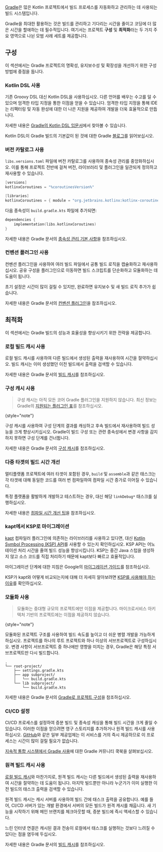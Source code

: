 [//]: # (title: Gradle 모범 사례)

[Gradle](https://docs.gradle.org/current/userguide/userguide.html)은 많은 Kotlin 프로젝트에서 빌드 프로세스를 자동화하고 관리하는 데 사용되는 빌드 시스템입니다.

Gradle을 최대한 활용하는 것은 빌드를 관리하고 기다리는 시간을 줄이고 코딩에 더 많은 시간을 할애하는 데 필수적입니다. 여기서는 프로젝트 **구성** 및 **최적화**라는 두 가지 주요 영역으로 나뉜 모범 사례 세트를 제공합니다.

## 구성

이 섹션에서는 Gradle 프로젝트의 명확성, 유지보수성 및 확장성을 개선하기 위한 구성 방법에 중점을 둡니다.

### Kotlin DSL 사용

기존 Groovy DSL 대신 Kotlin DSL을 사용하십시오. 다른 언어를 배우는 수고를 덜 수 있으며 엄격한 타입 지정을 통한 이점을 얻을 수 있습니다. 엄격한 타입 지정을 통해 IDE는 리팩터링 및 자동 완성에 대한 더 나은 지원을 제공하여 개발을 더욱 효율적으로 만듭니다.

자세한 내용은 [Gradle의 Kotlin DSL 입문서](https://docs.gradle.org/current/userguide/kotlin_dsl.html)에서 찾아볼 수 있습니다.

Kotlin DSL이 Gradle 빌드의 기본값이 된 것에 대한 Gradle [블로그](https://blog.gradle.org/kotlin-dsl-is-now-the-default-for-new-gradle-builds)를 읽어보십시오.

### 버전 카탈로그 사용

`libs.versions.toml` 파일에 버전 카탈로그를 사용하여 종속성 관리를 중앙화하십시오. 이를 통해 프로젝트 전반에 걸쳐 버전, 라이브러리 및 플러그인을 일관되게 정의하고 재사용할 수 있습니다.

```kotlin
[versions]
kotlinxCoroutines = "%coroutinesVersion%"

[libraries]
kotlinxCoroutines = { module = "org.jetbrains.kotlinx:kotlinx-coroutines-core", version.ref = "kotlinxCoroutines" }
```

다음 종속성이 `build.gradle.kts` 파일에 추가되면:

```kotlin
dependencies {
    implementation(libs.kotlinxCoroutines)
}
```

자세한 내용은 Gradle 문서의 [종속성 관리 기본 사항](https://docs.gradle.org/current/userguide/dependency_management_basics.html#version_catalog)을 참조하십시오.

### 컨벤션 플러그인 사용

<primary-label ref="advanced"/>

컨벤션 플러그인을 사용하여 여러 빌드 파일에서 공통 빌드 로직을 캡슐화하고 재사용하십시오. 공유 구성을 플러그인으로 이동하면 빌드 스크립트를 단순화하고 모듈화하는 데 도움이 됩니다.

초기 설정은 시간이 많이 걸릴 수 있지만, 완료하면 유지보수 및 새 빌드 로직 추가가 쉽습니다.

자세한 내용은 Gradle 문서의 [컨벤션 플러그인](https://docs.gradle.org/current/userguide/custom_plugins.html#sec:convention_plugins)을 참조하십시오.

## 최적화

이 섹션에서는 Gradle 빌드의 성능과 효율성을 향상시키기 위한 전략을 제공합니다.

### 로컬 빌드 캐시 사용

로컬 빌드 캐시를 사용하여 다른 빌드에서 생성된 출력을 재사용하여 시간을 절약하십시오. 빌드 캐시는 이미 생성했던 이전 빌드에서 출력을 검색할 수 있습니다.

자세한 내용은 Gradle 문서의 [빌드 캐시](https://docs.gradle.org/current/userguide/build_cache.html)를 참조하십시오.

### 구성 캐시 사용

> 구성 캐시는 아직 모든 코어 Gradle 플러그인을 지원하지 않습니다. 최신 정보는 Gradle의 [지원되는 플러그인 표](https://docs.gradle.org/current/userguide/configuration_cache.html#config_cache:plugins:core)를 참조하십시오.
>
{style="note"}

구성 캐시를 사용하여 구성 단계의 결과를 캐싱하고 후속 빌드에서 재사용하여 빌드 성능을 크게 향상시키십시오. Gradle이 빌드 구성 또는 관련 종속성에서 변경 사항을 감지하지 못하면 구성 단계를 건너뜁니다.

자세한 내용은 Gradle 문서의 [구성 캐시](https://docs.gradle.org/current/userguide/configuration_cache.html)를 참조하십시오.

### 다중 타겟의 빌드 시간 개선

멀티플랫폼 프로젝트에 여러 타겟이 포함된 경우, `build` 및 `assemble`과 같은 태스크는 각 타겟에 대해 동일한 코드를 여러 번 컴파일하여 컴파일 시간 증가로 이어질 수 있습니다.

특정 플랫폼을 활발하게 개발하고 테스트하는 경우, 대신 해당 `linkDebug*` 태스크를 실행하십시오.

자세한 내용은 [컴파일 시간 개선 팁](native-improving-compilation-time.md#gradle-configuration)을 참조하십시오.

### kapt에서 KSP로 마이그레이션

[kapt](kapt.md) 컴파일러 플러그인에 의존하는 라이브러리를 사용하고 있다면, 대신 [Kotlin Symbol Processing (KSP) API](ksp-overview.md)를 사용할 수 있는지 확인하십시오. KSP API는 어노테이션 처리 시간을 줄여 빌드 성능을 향상시킵니다. KSP는 중간 Java 스텁을 생성하지 않고 소스 코드를 직접 처리하기 때문에 kapt보다 빠르고 효율적입니다.

마이그레이션 단계에 대한 지침은 Google의 [마이그레이션 가이드](https://developer.android.com/build/migrate-to-ksp)를 참조하십시오.

KSP가 kapt와 어떻게 비교되는지에 대해 더 자세히 알아보려면 [KSP를 사용해야 하는 이유](ksp-why-ksp.md)를 확인하십시오.

### 모듈화 사용

<primary-label ref="advanced"/>

> 모듈화는 중대형 규모의 프로젝트에만 이점을 제공합니다. 마이크로서비스 아키텍처 기반의 프로젝트에는 이점을 제공하지 않습니다.
>
{style="note"}

모듈화된 프로젝트 구조를 사용하여 빌드 속도를 높이고 더 쉬운 병렬 개발을 가능하게 하십시오. 프로젝트를 하나의 루트 프로젝트와 하나 이상의 서브프로젝트로 구성하십시오. 변경 사항이 서브프로젝트 중 하나에만 영향을 미치는 경우, Gradle은 해당 특정 서브프로젝트만 다시 빌드합니다.

```none
.
└── root-project/
    ├── settings.gradle.kts
    ├── app subproject/
    │   └── build.gradle.kts
    └── lib subproject/
        └── build.gradle.kts
```

자세한 내용은 Gradle 문서의 [Gradle로 프로젝트 구성](https://docs.gradle.org/current/userguide/multi_project_builds.html)을 참조하십시오.

### CI/CD 설정

<primary-label ref="advanced"/>

CI/CD 프로세스를 설정하여 증분 빌드 및 종속성 캐싱을 통해 빌드 시간을 크게 줄일 수 있습니다. 이러한 이점을 얻으려면 영구 스토리지를 추가하거나 원격 빌드 캐시를 사용하십시오. [GitHub](https://github.com/features/actions)와 같은 일부 제공업체는 이 서비스를 거의 즉시 제공하므로 이 프로세스는 시간이 많이 걸릴 필요가 없습니다.

[지속적 통합 시스템에서 Gradle 사용](https://cookbook.gradle.org/ci/)에 대한 Gradle 커뮤니티 쿡북을 살펴보십시오.

### 원격 빌드 캐시 사용

<primary-label ref="advanced"/>

[로컬 빌드 캐시](#use-local-build-cache)와 마찬가지로, 원격 빌드 캐시는 다른 빌드에서 생성된 출력을 재사용하여 시간을 절약하는 데 도움이 됩니다. 마지막 빌드뿐만 아니라 누군가가 이미 실행한 이전 빌드의 태스크 출력을 검색할 수 있습니다.

원격 빌드 캐시는 캐시 서버를 사용하여 빌드 간에 태스크 출력을 공유합니다. 예를 들어, CI/CD 서버가 있는 개발 환경에서 서버의 모든 빌드가 원격 캐시를 채웁니다. 새 기능을 시작하기 위해 메인 브랜치를 체크아웃할 때, 증분 빌드에 즉시 액세스할 수 있습니다.

느린 인터넷 연결은 캐시된 결과 전송이 로컬에서 태스크를 실행하는 것보다 느려질 수 있다는 점을 염두에 두십시오.

자세한 내용은 Gradle 문서의 [빌드 캐시](https://docs.gradle.org/current/userguide/build_cache.html)를 참조하십시오.